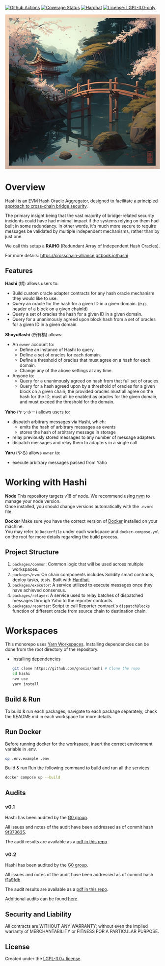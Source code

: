 [![Github Actions][gha-badge]][gha] [![Coverage Status][coveralls-badge]][coveralls]
[![Hardhat][hardhat-badge]][hardhat] [![License: LGPL-3.0-only][license-badge]][license]

![Hashi](hashi.png)

[coveralls]: https://coveralls.io/github/gnosis/hashi?branch=master
[coveralls-badge]: https://coveralls.io/repos/github/gnosis/hashi/badge.svg?branch=main
[gha]: https://github.com/gnosis/hashi/actions
[gha-badge]: https://github.com/gnosis/hashi/actions/workflows/ci.yml/badge.svg
[hardhat]: https://hardhat.org/
[hardhat-badge]: https://img.shields.io/badge/Built%20with-Hardhat-FFDB1C.svg
[license]: https://www.gnu.org/licenses/lgpl-3.0.en.html
[license-badge]: https://img.shields.io/badge/License-LGPL%20v3.0-blue

# Overview

Hashi is an EVM Hash Oracle Aggregator, designed to facilitate a
[principled approach to cross-chain bridge security](https://ethresear.ch/t/a-principled-approach-to-bridges/14725?u=auryn).

The primary insight being that the vast majority of bridge-related security incidents could have had minimal impact if
the systems relying on them had built in some redundancy. In other words, it's much more secure to require messages be
validated by multiple independent mechanisms, rather than by just one.

We call this setup a **RAIHO** (Redundant Array of Independent Hash Oracles).

For more details: https://crosschain-alliance.gitbook.io/hashi

## Features

**Hashi** (橋) allows users to:

- Build custom oracle adapter contracts for any hash oracle mechanism they would like to use.
- Query an oracle for the hash for a given ID in a given domain. (e.g. header of a block on a given chainId)
- Query a set of oracles the hash for a given ID in a given domain.
- Query for a unanimously agreed upon block hash from a set of oracles for a given ID in a given domain.

**ShoyuBashi** (所有橋) allows:

- An `owner` account to:
  - Define an instance of Hashi to query.
  - Define a set of oracles for each domain.
  - Define a threshold of oracles that must agree on a hash for each domain.
  - Change any of the above settings at any time.
- Anyone to:
  - Query for a unanimously agreed on hash from that full set of oracles.
  - Query for a hash agreed upon by a threshold of oracles for a given block on a given chain; the provided oracles must all agree on the hash for the ID, must all be enabled as oracles for the given domain, and must exceed the threshold for the domain.

**Yaho** (ヤッホー) allows users to:

- dispatch arbitrary messages via Hashi, which:
  - emits the hash of arbitrary messages as events
  - stores the hash of arbitrary message in storage
- relay previously stored messages to any number of message adapters
- dispatch messages and relay them to adapters in a single call

**Yaru** (やる) allows `owner` to:

- execute arbitrary messages passed from Yaho

# Working with Hashi

**Node**
This repository targets v18 of node. We recommend using [nvm](https://github.com/nvm-sh/nvm) to manage your node version.  
Once installed, you should change versions automatically with the `.nvmrc` file.

**Docker**
Make sure you have the correct version of [Docker](https://www.docker.com/) installed on your machine.  
You may refer to `Dockerfile` under each workspace and `docker-compose.yml` on the root for more details regarding the build process.

## Project Structure

1. `packages/common`: Common logic that will be used across multiple workspaces.
2. `packages/evm`: On chain components includes Solidity smart contracts, deploy tasks, tests. Built with [Hardhat](https://hardhat.org/).
3. `packages/executor`: A service utilized to execute messages once they have achieved consensus.
4. `packages/relayer`: A service used to relay batches of dispatched messages through Yaho to the reporter contracts.
5. `packages/reporter`: Script to call Reporter contract's `dispatchBlocks` function of different oracle from source chain to destination chain.

# Workspaces

This monorepo uses [Yarn Workspaces](https://yarnpkg.com/features/workspaces). Installing dependencies can be done from the root directory of the repository.

- Installing dependencies

  ```sh
  git clone https://github.com/gnosis/hashi # Clone the repo
  cd hashi
  nvm use
  yarn install
  ```

## Build & Run

To build & run each packages, navigate to each package separately, check the README.md in each workspace for more details.

## Run Docker

Before running docker for the workspace, insert the correct environment variable in .env.

```sh
cp .env.example .env
```

Build & run
Run the following command to build and run all the services.

```sh
docker compose up --build
```

## Audits

### v0.1

Hashi has been audited by the [G0 group](https://github.com/g0-group).

All issues and notes of the audit have been addressed as of commit hash [9f373635](https://github.com/gnosis/hashi/tree/9f373635730b59478bf23215906fdb5ad525d3b7/packages/evm/contracts).

The audit results are available as a [pdf in this repo](https://github.com/gnosis/hashi/blob/main/packages/evm/contracts/docs/audits/HashiMay2023.pdf).

### v0.2

Hashi has been audited by the [G0 group](https://github.com/g0-group).

All issues and notes of the audit have been addressed as of commit hash [f1a9fdb](https://github.com/gnosis/hashi/tree/f1a9fdb2998c7024268e9c69777f4dc43d2f775e/packages/evm)

The audit results are available as a [pdf in this repo](https://github.com/g0-group/Audits/blob/master/HashiMar2024.pdf).

Additional audits can be found [here](https://crosschain-alliance.gitbook.io/hashi/v0.2/audit-report).

## Security and Liability

All contracts are WITHOUT ANY WARRANTY; without even the implied warranty of MERCHANTABILITY or FITNESS FOR A PARTICULAR
PURPOSE.

## License

Created under the [LGPL-3.0+ license](LICENSE).
